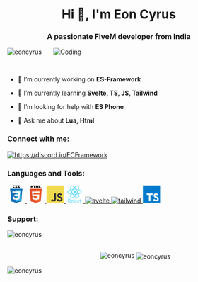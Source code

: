<h1 align="center">Hi 👋, I'm Eon Cyrus</h1>
<h3 align="center">A passionate FiveM developer from India</h3>
<img align="right" alt="Coding" width="400" src="https://cdn.dribbble.com/users/1162077/screenshots/3848914/programmer.gif">
<p align="left"> <img src="https://komarev.com/ghpvc/?username=eoncyrus&label=Profile%20views&color=0e75b6&style=flat" alt="eoncyrus" /> </p>

<p align="left"> <a href="https://twitter.com/" target="blank"><img src="https://img.shields.io/twitter/follow/?logo=twitter&style=for-the-badge" alt="" /></a> </p>

- 🔭 I’m currently working on **ES-Framework**

- 🌱 I’m currently learning **Svelte, TS, JS, Tailwind**

- 🤝 I’m looking for help with **ES Phone**

- 💬 Ask me about **Lua, Html**

<h3 align="left">Connect with me:</h3>
<p align="left">
<a href="https://discord.gg/https://discord.io/ECFramework" target="blank"><img align="center" src="https://raw.githubusercontent.com/rahuldkjain/github-profile-readme-generator/master/src/images/icons/Social/discord.svg" alt="https://discord.io/ECFramework" height="30" width="40" /></a>
</p>

<h3 align="left">Languages and Tools:</h3>
<p align="left"> <a href="https://www.w3schools.com/css/" target="_blank" rel="noreferrer"> <img src="https://raw.githubusercontent.com/devicons/devicon/master/icons/css3/css3-original-wordmark.svg" alt="css3" width="40" height="40"/> </a> <a href="https://www.w3.org/html/" target="_blank" rel="noreferrer"> <img src="https://raw.githubusercontent.com/devicons/devicon/master/icons/html5/html5-original-wordmark.svg" alt="html5" width="40" height="40"/> </a> <a href="https://developer.mozilla.org/en-US/docs/Web/JavaScript" target="_blank" rel="noreferrer"> <img src="https://raw.githubusercontent.com/devicons/devicon/master/icons/javascript/javascript-original.svg" alt="javascript" width="40" height="40"/> </a> <a href="https://reactjs.org/" target="_blank" rel="noreferrer"> <img src="https://raw.githubusercontent.com/devicons/devicon/master/icons/react/react-original-wordmark.svg" alt="react" width="40" height="40"/> </a> <a href="https://svelte.dev" target="_blank" rel="noreferrer"> <img src="https://upload.wikimedia.org/wikipedia/commons/1/1b/Svelte_Logo.svg" alt="svelte" width="40" height="40"/> </a> <a href="https://tailwindcss.com/" target="_blank" rel="noreferrer"> <img src="https://www.vectorlogo.zone/logos/tailwindcss/tailwindcss-icon.svg" alt="tailwind" width="40" height="40"/> </a> <a href="https://www.typescriptlang.org/" target="_blank" rel="noreferrer"> <img src="https://raw.githubusercontent.com/devicons/devicon/master/icons/typescript/typescript-original.svg" alt="typescript" width="40" height="40"/> </a> </p>

<h3 align="left">Support:</h3>
<p><a href="https://ko-fi.com/eoncyrus"> <img align="left" src="https://cdn.ko-fi.com/cdn/kofi3.png?v=3" height="50" width="210" alt="eoncyrus" /></a></p><br><br>

<p><img align="left" src="https://github-readme-stats.vercel.app/api/top-langs?username=eoncyrus&show_icons=true&locale=en&layout=compact" alt="eoncyrus" /></p>

<p>&nbsp;<img align="center" src="https://github-readme-stats.vercel.app/api?username=eoncyrus&show_icons=true&locale=en" alt="eoncyrus" /></p>

<p><img align="center" src="https://github-readme-streak-stats.herokuapp.com/?user=eoncyrus&" alt="eoncyrus" /></p>
